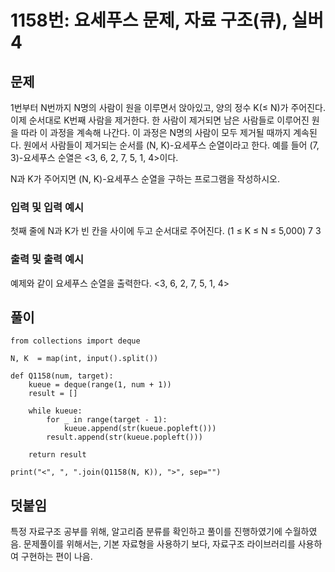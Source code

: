 # 1158번: 요세푸스 문제, 자료 구조(큐), 실버4

## 문제
1번부터 N번까지 N명의 사람이 원을 이루면서 앉아있고, 양의 정수 K(≤ N)가 주어진다. 이제 순서대로 K번째 사람을 제거한다. 한 사람이 제거되면 남은 사람들로 이루어진 원을 따라 이 과정을 계속해 나간다. 이 과정은 N명의 사람이 모두 제거될 때까지 계속된다. 원에서 사람들이 제거되는 순서를 (N, K)-요세푸스 순열이라고 한다. 예를 들어 (7, 3)-요세푸스 순열은 <3, 6, 2, 7, 5, 1, 4>이다.

N과 K가 주어지면 (N, K)-요세푸스 순열을 구하는 프로그램을 작성하시오.

### 입력 및 입력 예시
첫째 줄에 N과 K가 빈 칸을 사이에 두고 순서대로 주어진다. (1 ≤ K ≤ N ≤ 5,000)
7 3

### 출력 및 출력 예시
예제와 같이 요세푸스 순열을 출력한다.
<3, 6, 2, 7, 5, 1, 4>

## 풀이
<pre><code>from collections import deque

N, K  = map(int, input().split())

def Q1158(num, target):
    kueue = deque(range(1, num + 1))
    result = []

    while kueue:
        for _ in range(target - 1):
            kueue.append(str(kueue.popleft()))
        result.append(str(kueue.popleft()))

    return result

print("<", ", ".join(Q1158(N, K)), ">", sep="")</code></pre>

## 덧붙임
특정 자료구조 공부를 위해, 알고리즘 분류를 확인하고 풀이를 진행하였기에 수월하였음.
문제풀이를 위해서는, 기본 자료형을 사용하기 보다, 자료구조 라이브러리를 사용하여 구현하는 편이 나음.
